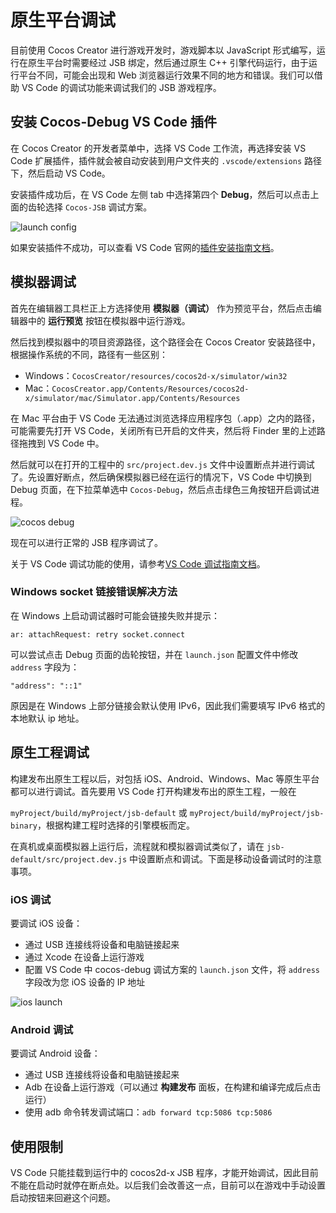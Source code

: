 # 原生平台调试

目前使用 Cocos Creator 进行游戏开发时，游戏脚本以 JavaScript 形式编写，运行在原生平台时需要经过 JSB 绑定，然后通过原生 C++ 引擎代码运行，由于运行平台不同，可能会出现和 Web 浏览器运行效果不同的地方和错误。我们可以借助 VS Code 的调试功能来调试我们的 JSB 游戏程序。

## 安装 Cocos-Debug VS Code 插件

在 Cocos Creator 的开发者菜单中，选择 VS Code 工作流，再选择安装 VS Code 扩展插件，插件就会被自动安装到用户文件夹的 `.vscode/extensions` 路径下，然后启动 VS Code。

安装插件成功后，在 VS Code 左侧 tab 中选择第四个 **Debug**，然后可以点击上面的齿轮选择 `Cocos-JSB` 调试方案。

![launch config](debug-native/launch-configuration.png)

如果安装插件不成功，可以查看 VS Code 官网的[插件安装指南文档](https://code.visualstudio.com/docs/extensions/install-extension)。

## 模拟器调试

首先在编辑器工具栏正上方选择使用 **模拟器（调试）** 作为预览平台，然后点击编辑器中的 **运行预览** 按钮在模拟器中运行游戏。

然后找到模拟器中的项目资源路径，这个路径会在 Cocos Creator 安装路径中，根据操作系统的不同，路径有一些区别：

- Windows：`CocosCreator/resources/cocos2d-x/simulator/win32`
- Mac：`CocosCreator.app/Contents/Resources/cocos2d-x/simulator/mac/Simulator.app/Contents/Resources`

在 Mac 平台由于 VS Code 无法通过浏览选择应用程序包（.app）之内的路径，可能需要先打开 VS Code，关闭所有已开启的文件夹，然后将 Finder 里的上述路径拖拽到 VS Code 中。

然后就可以在打开的工程中的 `src/project.dev.js` 文件中设置断点并进行调试了。先设置好断点，然后确保模拟器已经在运行的情况下，VS Code 中切换到 Debug 页面，在下拉菜单选中 `Cocos-Debug`，然后点击绿色三角按钮开启调试进程。

![cocos debug](debug-native/cocos-debug.png)

现在可以进行正常的 JSB 程序调试了。

关于 VS Code 调试功能的使用，请参考[VS Code 调试指南文档](https://code.visualstudio.com/docs/editor/debugging)。

### Windows socket 链接错误解决方法

在 Windows 上启动调试器时可能会链接失败并提示：

`ar: attachRequest: retry socket.connect`

可以尝试点击 Debug 页面的齿轮按钮，并在 `launch.json` 配置文件中修改 `address` 字段为：

`"address": "::1"`

原因是在 Windows 上部分链接会默认使用 IPv6，因此我们需要填写 IPv6 格式的本地默认 ip 地址。


## 原生工程调试

构建发布出原生工程以后，对包括 iOS、Android、Windows、Mac 等原生平台都可以进行调试。首先要用 VS Code 打开构建发布出的原生工程，一般在

`myProject/build/myProject/jsb-default` 或 `myProject/build/myProject/jsb-binary`，根据构建工程时选择的引擎模板而定。

在真机或桌面模拟器上运行后，流程就和模拟器调试类似了，请在 `jsb-default/src/project.dev.js` 中设置断点和调试。下面是移动设备调试时的注意事项。

### iOS 调试

要调试 iOS 设备：

- 通过 USB 连接线将设备和电脑链接起来
- 通过 Xcode 在设备上运行游戏
- 配置 VS Code 中 cocos-debug 调试方案的 `launch.json` 文件，将 `address` 字段改为您 iOS 设备的 IP 地址

![ios launch](debug-native/launch-json-ios.png)


### Android 调试

要调试 Android 设备：

- 通过 USB 连接线将设备和电脑链接起来
- Adb 在设备上运行游戏（可以通过 **构建发布** 面板，在构建和编译完成后点击运行）
- 使用 adb 命令转发调试端口：`adb forward tcp:5086 tcp:5086`


## 使用限制

VS Code 只能挂载到运行中的 cocos2d-x JSB 程序，才能开始调试，因此目前不能在启动时就停在断点处。以后我们会改善这一点，目前可以在游戏中手动设置启动按钮来回避这个问题。


